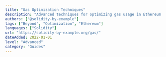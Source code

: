 ```yaml
---
title: "Gas Optimization Techniques"
description: "Advanced techniques for optimizing gas usage in Ethereum smart contracts"
authors: ["@solidity-by-example"]
tags: ["Beyond", "Optimization", "Ethereum"]
languages: ["Solidity"]
url: "https://solidity-by-example.org/gas/"
dateAdded: 2022-01-01
level: "Advanced"
category: "Guides"
---
```

